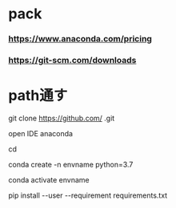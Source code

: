 # pack



### https://www.anaconda.com/pricing  
### https://git-scm.com/downloads  

# path通す  

git clone https://github.com/       .git  

open IDE anaconda  

cd  

conda create -n envname python=3.7  

conda activate envname   

pip install --user --requirement requirements.txt  



